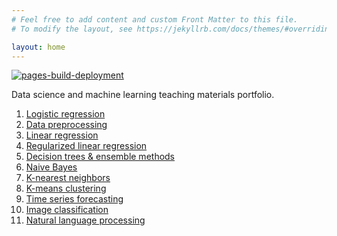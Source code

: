 ```yaml
---
# Feel free to add content and custom Front Matter to this file.
# To modify the layout, see https://jekyllrb.com/docs/themes/#overriding-theme-defaults

layout: home
---
```


[![pages-build-deployment](https://github.com/gperdrizet/datascience-ML-teaching/actions/workflows/pages/pages-build-deployment/badge.svg)](https://github.com/gperdrizet/datascience-ML-teaching/actions/workflows/pages/pages-build-deployment)

Data science and machine learning teaching materials portfolio.

1. [Logistic regression](https://github.com/gperdrizet/logistic-regression)
2. [Data preprocessing](https://github.com/gperdrizet/data-preprocessing)
3. [Linear regression](https://github.com/gperdrizet/linear-regression)
4. [Regularized linear regression](https://github.com/gperdrizet/regularized-linear-regression)
5. [Decision trees & ensemble methods](https://github.com/gperdrizet/decisiontrees-ensemble-methods)
6. [Naive Bayes](https://github.com/gperdrizet/naive-bayes)
7. [K-nearest neighbors](https://github.com/gperdrizet/k-nearest-neighbors)
8. [K-means clustering](https://github.com/gperdrizet/k-means)
9. [Time series forecasting](https://github.com/gperdrizet/time-series)
10. [Image classification](https://github.com/gperdrizet/image-classification)
11. [Natural language processing](https://github.com/gperdrizet/natural-language-processing)